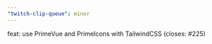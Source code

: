 ```yaml
---
"twitch-clip-queue": minor
---
```


feat: use PrimeVue and PrimeIcons with TailwindCSS (closes: #225)
